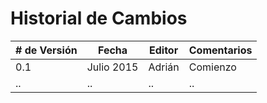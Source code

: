 # Historial de Cambios
| # de Versión | Fecha | Editor | Comentarios |
| -- | -- | -- | -- |
| 0.1 | Julio 2015 | Adrián | Comienzo |
| .. | .. | .. | .. |